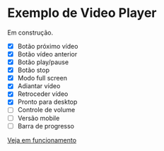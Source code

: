 # Exemplo de Video Player

Em construção.

- [x] Botão próximo vídeo
- [x] Botão vídeo anterior
- [x] Botão play/pause
- [x] Botão stop
- [x] Modo full screen
- [x] Adiantar vídeo
- [x] Retroceder vídeo
- [x] Pronto para desktop
- [ ] Controle de volume
- [ ] Versão mobile
- [ ] Barra de progresso

[Veja em funcionamento](https://m0nicavaz.github.io/VideoPlayer)
